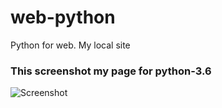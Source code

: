 # web-python
Python for web. My local site
### This screenshot my page for python-3.6
![Screenshot](http://storage8.static.itmages.ru/i/16/1220/h_1482215606_2577467_a76a11a956.png)
